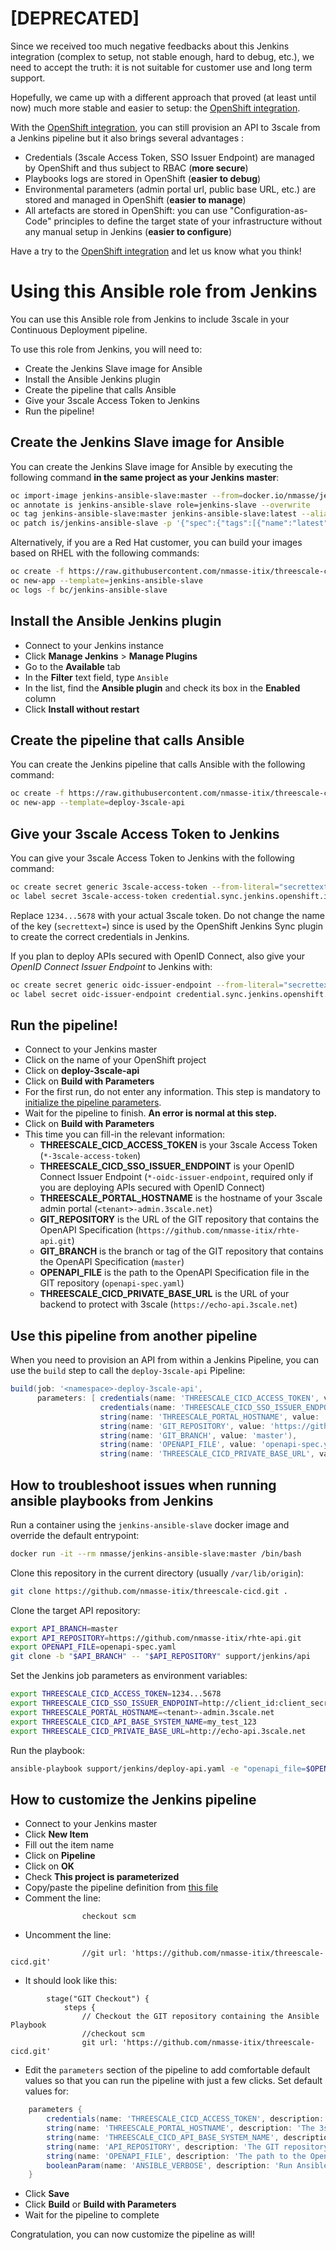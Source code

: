 # \[DEPRECATED\]

Since we received too much negative feedbacks about this Jenkins integration (complex to setup, not stable enough, hard to debug, etc.), we need to accept the truth: it is not suitable for customer use and long term support. 

Hopefully, we came up with a different approach that proved (at least until now) much more stable and easier to setup: the [OpenShift integration](../openshift/).

With the [OpenShift integration](../openshift/), you can still provision an API to 3scale from a Jenkins pipeline but it also brings several advantages :

- Credentials (3scale Access Token, SSO Issuer Endpoint) are managed by OpenShift and thus subject to RBAC (**more secure**)
- Playbooks logs are stored in OpenShift (**easier to debug**)
- Environmental parameters (admin portal url, public base URL, etc.) are stored and managed in OpenShift (**easier to manage**)
- All artefacts are stored in OpenShift: you can use "Configuration-as-Code" principles to define the target state of your infrastructure without any manual setup in Jenkins (**easier to configure**)

Have a try to the [OpenShift integration](../openshift/) and let us know what you think!

# Using this Ansible role from Jenkins

You can use this Ansible role from Jenkins to include 3scale in your Continuous
Deployment pipeline.

To use this role from Jenkins, you will need to:

- Create the Jenkins Slave image for Ansible
- Install the Ansible Jenkins plugin
- Create the pipeline that calls Ansible
- Give your 3scale Access Token to Jenkins
- Run the pipeline!

## Create the Jenkins Slave image for Ansible

You can create the Jenkins Slave image for Ansible by executing the following command **in the same project as your Jenkins master**:

```sh
oc import-image jenkins-ansible-slave:master --from=docker.io/nmasse/jenkins-ansible-slave:master --confirm
oc annotate is jenkins-ansible-slave role=jenkins-slave --overwrite
oc tag jenkins-ansible-slave:master jenkins-ansible-slave:latest --alias
oc patch is/jenkins-ansible-slave -p '{"spec":{"tags":[{"name":"latest","annotations":{"role": "jenkins-slave"}}]}}'
```

Alternatively, if you are a Red Hat customer, you can build your images based on RHEL with the following commands:

```sh
oc create -f https://raw.githubusercontent.com/nmasse-itix/threescale-cicd/master/support/jenkins/jenkins-slave-template-rhel.yaml
oc new-app --template=jenkins-ansible-slave
oc logs -f bc/jenkins-ansible-slave
```

## Install the Ansible Jenkins plugin

- Connect to your Jenkins instance
- Click **Manage Jenkins** > **Manage Plugins**
- Go to the **Available** tab
- In the **Filter** text field, type `Ansible`
- In the list, find the **Ansible plugin** and check its box in the **Enabled** column
- Click **Install without restart**

## Create the pipeline that calls Ansible

You can create the Jenkins pipeline that calls Ansible with the following command:

```sh
oc create -f https://raw.githubusercontent.com/nmasse-itix/threescale-cicd/master/support/jenkins/deploy-3scale-api-pipeline.yaml
oc new-app --template=deploy-3scale-api
```

## Give your 3scale Access Token to Jenkins

You can give your 3scale Access Token to Jenkins with the following command:

```sh
oc create secret generic 3scale-access-token --from-literal="secrettext=1234...5678"
oc label secret 3scale-access-token credential.sync.jenkins.openshift.io=true
```

Replace `1234...5678` with your actual 3scale token. Do not change the name of the key (`secrettext=`) since is used by the OpenShift Jenkins Sync plugin to create the correct credentials in Jenkins.

If you plan to deploy APIs secured with OpenID Connect, also give your *OpenID Connect Issuer Endpoint* to Jenkins with:

```sh
oc create secret generic oidc-issuer-endpoint --from-literal="secrettext=https://<client_id>:<client_secret>@<host>/auth/realms/<realm>"
oc label secret oidc-issuer-endpoint credential.sync.jenkins.openshift.io=true
```

## Run the pipeline!

- Connect to your Jenkins master
- Click on the name of your OpenShift project
- Click on **deploy-3scale-api**
- Click on **Build with Parameters**
- For the first run, do not enter any information. This step is mandatory to [initialize the pipeline parameters](https://dev.to/pencillr/jenkins-pipelines-and-their-dirty-secrets-2).
- Wait for the pipeline to finish. **An error is normal at this step.**
- Click on **Build with Parameters**
- This time you can fill-in the relevant information:
  - **THREESCALE_CICD_ACCESS_TOKEN** is your 3scale Access Token (`*-3scale-access-token`)
  - **THREESCALE_CICD_SSO_ISSUER_ENDPOINT** is your OpenID Connect Issuer Endpoint (`*-oidc-issuer-endpoint`, required only if you are deploying APIs secured with OpenID Connect)
  - **THREESCALE_PORTAL_HOSTNAME** is the hostname of your 3scale admin portal (`<tenant>-admin.3scale.net`)
  - **GIT_REPOSITORY** is the URL of the GIT repository that contains the OpenAPI Specification (`https://github.com/nmasse-itix/rhte-api.git`)
  - **GIT_BRANCH** is the branch or tag of the GIT repository that contains the OpenAPI Specification (`master`)
  - **OPENAPI_FILE** is the path to the OpenAPI Specification file in the GIT repository (`openapi-spec.yaml`)
  - **THREESCALE_CICD_PRIVATE_BASE_URL** is the URL of your backend to protect with 3scale (`https://echo-api.3scale.net`)

## Use this pipeline from another pipeline

When you need to provision an API from within a Jenkins Pipeline, you can use the `build` step to call the `deploy-3scale-api` Pipeline:

```groovy
build(job: '<namespace>-deploy-3scale-api',
      parameters: [ credentials(name: 'THREESCALE_CICD_ACCESS_TOKEN', value: '<namespace>-3scale-access-token'),
                    credentials(name: 'THREESCALE_CICD_SSO_ISSUER_ENDPOINT', value: '<namespace>-oidc-issuer-endpoint'),
                    string(name: 'THREESCALE_PORTAL_HOSTNAME', value: '<tenant>-admin.3scale.net'),
                    string(name: 'GIT_REPOSITORY', value: 'https://github.com/nmasse-itix/rhte-api.git'),
                    string(name: 'GIT_BRANCH', value: 'master'),
                    string(name: 'OPENAPI_FILE', value: 'openapi-spec.yaml'),
                    string(name: 'THREESCALE_CICD_PRIVATE_BASE_URL', value: 'https://echo-api.3scale.net') ])
```

## How to troubleshoot issues when running ansible playbooks from Jenkins

Run a container using the `jenkins-ansible-slave` docker image and override the default entrypoint:

```sh
docker run -it --rm nmasse/jenkins-ansible-slave:master /bin/bash
```

Clone this repository in the current directory (usually `/var/lib/origin`):

```sh
git clone https://github.com/nmasse-itix/threescale-cicd.git .
```

Clone the target API repository:

```sh
export API_BRANCH=master
export API_REPOSITORY=https://github.com/nmasse-itix/rhte-api.git
export OPENAPI_FILE=openapi-spec.yaml
git clone -b "$API_BRANCH" -- "$API_REPOSITORY" support/jenkins/api
```

Set the Jenkins job parameters as environment variables:

```sh
export THREESCALE_CICD_ACCESS_TOKEN=1234...5678
export THREESCALE_CICD_SSO_ISSUER_ENDPOINT=http://client_id:client_secret@sso.hostname/auth/realms/realm # only for OIDC
export THREESCALE_PORTAL_HOSTNAME=<tenant>-admin.3scale.net
export THREESCALE_CICD_API_BASE_SYSTEM_NAME=my_test_123
export THREESCALE_CICD_PRIVATE_BASE_URL=http://echo-api.3scale.net
```

Run the playbook:

```sh
ansible-playbook support/jenkins/deploy-api.yaml -e "openapi_file=$OPENAPI_FILE" -v
```

## How to customize the Jenkins pipeline

- Connect to your Jenkins master
- Click **New Item**
- Fill out the item name
- Click on **Pipeline**
- Click on **OK**
- Check **This project is parameterized**
- Copy/paste the pipeline definition from [this file](Jenkinsfile)
- Comment the line:

```raw
                checkout scm
```

- Uncomment the line:

```raw
                //git url: 'https://github.com/nmasse-itix/threescale-cicd.git'
```

- It should look like this:

```raw
        stage("GIT Checkout") {
            steps {
                // Checkout the GIT repository containing the Ansible Playbook
                //checkout scm
                git url: 'https://github.com/nmasse-itix/threescale-cicd.git'
```

- Edit the `parameters` section of the pipeline to add comfortable default values so that you can run the pipeline with just a few clicks. Set default values for:

```groovy
    parameters {
        credentials(name: 'THREESCALE_CICD_ACCESS_TOKEN', description: 'The 3scale Access Token', credentialType: "Secret text", required: true, defaultValue: "<namespace>-3scale-access-token")
        string(name: 'THREESCALE_PORTAL_HOSTNAME', description: 'The 3scale Admin Portal hostname', defaultValue: "<tenant>-admin.3scale.net")
        string(name: 'THREESCALE_CICD_API_BASE_SYSTEM_NAME', description: 'Define the base name to compute the final system_name', defaultValue: "my_test_123")
        string(name: 'API_REPOSITORY', description: 'The GIT repository to checkout, containing the OpenAPI Specifications', defaultValue: "https://github.com/nmasse-itix/rhte-api.git")
        string(name: 'OPENAPI_FILE', description: 'The path to the OpenAPI Specification within the GIT Repository', defaultValue: "openapi-spec.yaml")
        booleanParam(name: 'ANSIBLE_VERBOSE', description: 'Run Ansible in verbose mode (-v)', defaultValue: true)
    }
```

- Click **Save**
- Click **Build** or **Build with Parameters**
- Wait for the pipeline to complete

Congratulation, you can now customize the pipeline as will!
